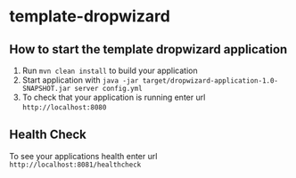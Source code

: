 # template-dropwizard

How to start the template dropwizard application
---

1. Run `mvn clean install` to build your application
2. Start application with `java -jar target/dropwizard-application-1.0-SNAPSHOT.jar server config.yml`
3. To check that your application is running enter url `http://localhost:8080`

Health Check
---

To see your applications health enter url `http://localhost:8081/healthcheck`
